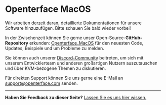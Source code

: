 # Openterface MacOS

Wir arbeiten derzeit daran, detaillierte Dokumentationen für unsere Software hinzuzufügen. Bitte schauen Sie bald wieder vorbei!

In der Zwischenzeit können Sie gerne unser Open-Source-**GitHub-Repository** erkunden: [Openterface_MacOS](https://github.com/TechxArtisanStudio/Openterface_MacOS) für den neuesten Code, Updates, Beispiele und um Probleme zu melden.

Sie können auch unserer [Discord-Community](/discord) beitreten, um sich mit unserem Entwicklerteam und anderen großartigen Nutzern auszutauschen und über KVM-bezogene Themen zu diskutieren.

Für direkten Support können Sie uns gerne eine E-Mail an [support@openterface.com](mailto:support@openterface.com) senden.

---

**Haben Sie Feedback zu dieser Seite?** [Lassen Sie es uns hier wissen.](https://forms.gle/wmxoR2C1VdG36mT69)